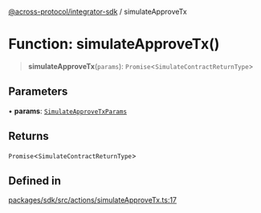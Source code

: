 [@across-protocol/integrator-sdk](../README.md) / simulateApproveTx

# Function: simulateApproveTx()

> **simulateApproveTx**(`params`): `Promise`\<`SimulateContractReturnType`\>

## Parameters

• **params**: [`SimulateApproveTxParams`](../type-aliases/SimulateApproveTxParams.md)

## Returns

`Promise`\<`SimulateContractReturnType`\>

## Defined in

[packages/sdk/src/actions/simulateApproveTx.ts:17](https://github.com/across-protocol/toolkit/blob/0408e9d38e7f5e4687131c33ea4b58d12a946b0d/packages/sdk/src/actions/simulateApproveTx.ts#L17)
